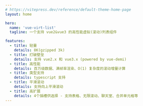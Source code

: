```yaml
---
# https://vitepress.dev/reference/default-theme-home-page
layout: home

hero:
  name: 'vue-virt-list'
  tagline: 一个支持 vue2&vue3 的高性能虚拟(滚动)列表组件

features:
  - title: 轻量
    details: 8K(gzipped 3k)
  - title: 打破壁垒
    details: 支持 vue2.x 和 vue3.x (powered by vue-demi)
  - title: 高性能
    details: 百万级数据、满帧率渲染、O(1) 复杂度的滚动增量计算
  - title: 类型支持
    details: typescript 支持
  - title: 平滑滚动
    details: 支持向上平滑滚动
  - title: 高扩展
    details: 4个插槽供选择 - 支持表格、无限滚动、聊天室、合并单元格等
---
```

